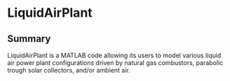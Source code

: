 # LiquidAirPlant

## Summary 
LiquidAirPlant is a MATLAB code allowing its users to model various liquid air power plant configurations driven by natural gas combustors, parabolic trough solar collectors, and/or ambient air. 
